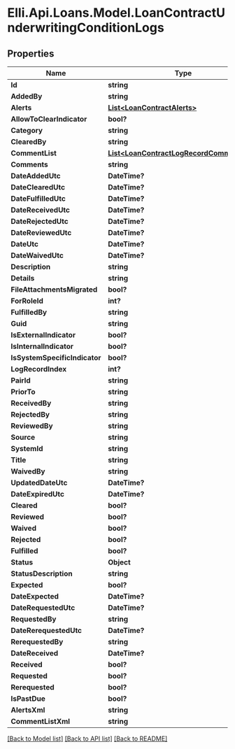 # Elli.Api.Loans.Model.LoanContractUnderwritingConditionLogs
## Properties

Name | Type | Description | Notes
------------ | ------------- | ------------- | -------------
**Id** | **string** |  | [optional] 
**AddedBy** | **string** |  | [optional] 
**Alerts** | [**List&lt;LoanContractAlerts&gt;**](LoanContractAlerts.md) |  | [optional] 
**AllowToClearIndicator** | **bool?** |  | [optional] 
**Category** | **string** |  | [optional] 
**ClearedBy** | **string** |  | [optional] 
**CommentList** | [**List&lt;LoanContractLogRecordCommentList&gt;**](LoanContractLogRecordCommentList.md) |  | [optional] 
**Comments** | **string** |  | [optional] 
**DateAddedUtc** | **DateTime?** |  | [optional] 
**DateClearedUtc** | **DateTime?** |  | [optional] 
**DateFulfilledUtc** | **DateTime?** |  | [optional] 
**DateReceivedUtc** | **DateTime?** |  | [optional] 
**DateRejectedUtc** | **DateTime?** |  | [optional] 
**DateReviewedUtc** | **DateTime?** |  | [optional] 
**DateUtc** | **DateTime?** |  | [optional] 
**DateWaivedUtc** | **DateTime?** |  | [optional] 
**Description** | **string** |  | [optional] 
**Details** | **string** |  | [optional] 
**FileAttachmentsMigrated** | **bool?** |  | [optional] 
**ForRoleId** | **int?** |  | [optional] 
**FulfilledBy** | **string** |  | [optional] 
**Guid** | **string** |  | [optional] 
**IsExternalIndicator** | **bool?** |  | [optional] 
**IsInternalIndicator** | **bool?** |  | [optional] 
**IsSystemSpecificIndicator** | **bool?** |  | [optional] 
**LogRecordIndex** | **int?** |  | [optional] 
**PairId** | **string** |  | [optional] 
**PriorTo** | **string** |  | [optional] 
**ReceivedBy** | **string** |  | [optional] 
**RejectedBy** | **string** |  | [optional] 
**ReviewedBy** | **string** |  | [optional] 
**Source** | **string** |  | [optional] 
**SystemId** | **string** |  | [optional] 
**Title** | **string** |  | [optional] 
**WaivedBy** | **string** |  | [optional] 
**UpdatedDateUtc** | **DateTime?** |  | [optional] 
**DateExpiredUtc** | **DateTime?** |  | [optional] 
**Cleared** | **bool?** |  | [optional] 
**Reviewed** | **bool?** |  | [optional] 
**Waived** | **bool?** |  | [optional] 
**Rejected** | **bool?** |  | [optional] 
**Fulfilled** | **bool?** |  | [optional] 
**Status** | **Object** |  | [optional] 
**StatusDescription** | **string** |  | [optional] 
**Expected** | **bool?** |  | [optional] 
**DateExpected** | **DateTime?** |  | [optional] 
**DateRequestedUtc** | **DateTime?** |  | [optional] 
**RequestedBy** | **string** |  | [optional] 
**DateRerequestedUtc** | **DateTime?** |  | [optional] 
**RerequestedBy** | **string** |  | [optional] 
**DateReceived** | **DateTime?** |  | [optional] 
**Received** | **bool?** |  | [optional] 
**Requested** | **bool?** |  | [optional] 
**Rerequested** | **bool?** |  | [optional] 
**IsPastDue** | **bool?** |  | [optional] 
**AlertsXml** | **string** |  | [optional] 
**CommentListXml** | **string** |  | [optional] 

[[Back to Model list]](../README.md#documentation-for-models) [[Back to API list]](../README.md#documentation-for-api-endpoints) [[Back to README]](../README.md)

